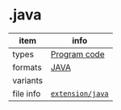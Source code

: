 

# .java

item | info
--- | ---
types | [Program code](../dataTypes/programCode.md)
formats | [JAVA](../fileFormats/java.md)
variants | 
file info | [`extension/java`]({{fileinfo}}/java)



